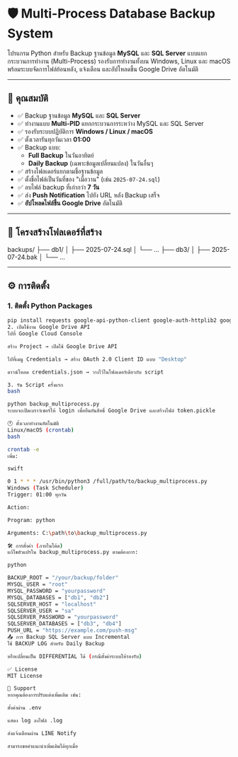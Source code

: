 # 🛡️ Multi-Process Database Backup System

โปรแกรม Python สำหรับ Backup ฐานข้อมูล **MySQL** และ **SQL Server** แบบแยกกระบวนการทำงาน (Multi-Process) รองรับการทำงานทั้งบน Windows, Linux และ macOS พร้อมระบบจัดการไฟล์ย้อนหลัง, แจ้งเตือน และอัปโหลดขึ้น Google Drive อัตโนมัติ

---

## 📌 คุณสมบัติ

- ✅ Backup ฐานข้อมูล **MySQL** และ **SQL Server**
- ✅ ทำงานแบบ **Multi-PID** แยกกระบวนการระหว่าง MySQL และ SQL Server
- ✅ รองรับระบบปฏิบัติการ **Windows / Linux / macOS**
- ✅ ตั้งเวลารันทุกวันเวลา **01:00**
- ✅ Backup แบบ:
  - **Full Backup** ในวันอาทิตย์
  - **Daily Backup** (เฉพาะข้อมูลเปลี่ยนแปลง) ในวันอื่นๆ
- ✅ สร้างโฟลเดอร์แยกตามชื่อฐานข้อมูล
- ✅ ตั้งชื่อไฟล์เป็นวันที่ของ "เมื่อวาน" (เช่น `2025-07-24.sql`)
- ✅ ลบไฟล์ backup ที่เก่ากว่า **7 วัน**
- ✅ ส่ง **Push Notification** ไปยัง URL หลัง Backup เสร็จ
- ✅ **อัปโหลดไฟล์ขึ้น Google Drive** อัตโนมัติ

---

## 📂 โครงสร้างโฟลเดอร์ที่สร้าง

backups/
├── db1/
│ ├── 2025-07-24.sql
│ └── ...
├── db3/
│ ├── 2025-07-24.bak
│ └── ...

---

## ⚙️ การติดตั้ง

### 1. ติดตั้ง Python Packages
```bash
pip install requests google-api-python-client google-auth-httplib2 google-auth-oauthlib
2. เปิดใช้งาน Google Drive API
ไปที่ Google Cloud Console

สร้าง Project → เปิดใช้ Google Drive API

ไปที่เมนู Credentials → สร้าง OAuth 2.0 Client ID แบบ "Desktop"

ดาวน์โหลด credentials.json → วางไว้ในโฟลเดอร์เดียวกับ script

3. รัน Script ครั้งแรก
bash

python backup_multiprocess.py
ระบบจะเปิดเบราว์เซอร์ให้ login เพื่อยืนยันสิทธิ์ Google Drive และสร้างไฟล์ token.pickle

🕐 ตั้งเวลาทำงานอัตโนมัติ
Linux/macOS (crontab)
bash

crontab -e
เพิ่ม:

swift

0 1 * * * /usr/bin/python3 /full/path/to/backup_multiprocess.py
Windows (Task Scheduler)
Trigger: 01:00 ทุกวัน

Action:

Program: python

Arguments: C:\path\to\backup_multiprocess.py

🛠️ การตั้งค่า (ภายในโค้ด)
แก้ไขตัวแปรใน backup_multiprocess.py ตามต้องการ:

python

BACKUP_ROOT = "/your/backup/folder"
MYSQL_USER = "root"
MYSQL_PASSWORD = "yourpassword"
MYSQL_DATABASES = ["db1", "db2"]
SQLSERVER_HOST = "localhost"
SQLSERVER_USER = "sa"
SQLSERVER_PASSWORD = "yourpassword"
SQLSERVER_DATABASES = ["db3", "db4"]
PUSH_URL = "https://example.com/push-msg"
📤 การ Backup SQL Server แบบ Incremental
ใช้ BACKUP LOG สำหรับ Daily Backup

หรือเปลี่ยนเป็น DIFFERENTIAL ได้ (กรณีตั้งค่าระบบให้รองรับ)

✅ License
MIT License

🙋 Support
หากคุณต้องการปรับแต่งเพิ่มเติม เช่น:

ตั้งค่าผ่าน .env

แสดง log ลงไฟล์ .log

ส่งแจ้งเตือนผ่าน LINE Notify

สามารถขอคำแนะนำเพิ่มเติมได้ทุกเมื่อ